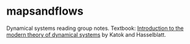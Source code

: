 # mapsandflows
Dynamical systems reading group notes. 
Textbook: [Introduction to the modern theory of dynamical 
systems](https://www.amazon.com/Introduction-Dynamical-Encyclopedia-Mathematics-Applications/dp/0521575575) by Katok and Hasselblatt.
